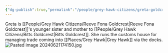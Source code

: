 ```yaml
---
{"dg-publish":true,"permalink":"/people/grey-hawk-citizens/greta-goldcrest/"}
---
```


Greta is [[People/Grey Hawk Citizens/Reeve Fona Goldcrest\|Reeve Fona Goldcrest]]'s younger sister and mother to [[People/Grey Hawk Citizens/Bitts Goldcrest\|Bitts Goldcrest]].  She runs the customs house for managing trade coming into [[Places/Grey Hawk\|Grey Hawk]] via the docks.  
![Pasted image 20240621174150.jpg](/img/user/Z_Attachments/Pasted%20image%2020240621174150.jpg)